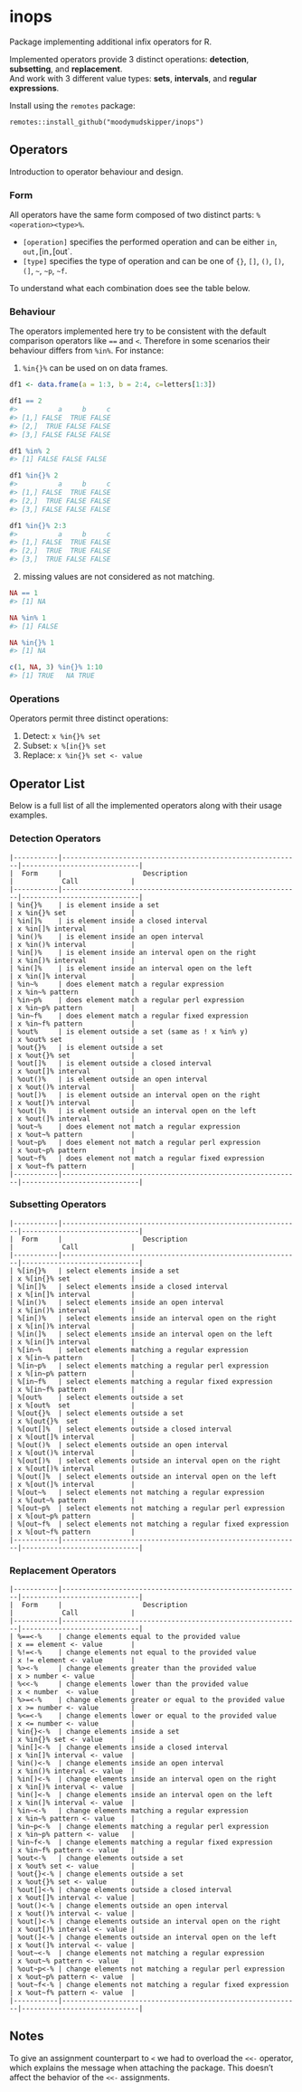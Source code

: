
<!-- README.md is generated from README.Rmd. Please edit that file -->

# inops

Package implementing additional infix operators for R.

Implemented operators provide 3 distinct operations: **detection**,
**subsetting**, and **replacement**.  
And work with 3 different value types: **sets**, **intervals**, and
**regular expressions**.

Install using the `remotes` package:

    remotes::install_github("moodymudskipper/inops")

## Operators

Introduction to operator behaviour and design.

### Form

All operators have the same form composed of two distinct parts:
`%<operation><type>%`.

  - `[operation]` specifies the performed operation and can be either
    `in`, `out,`\[in`,`\[out\`.
  - `[type]` specifies the type of operation and can be one of `{}`,
    `[]`, `()`, `[)`, `(]`, `~`, `~p`, `~f`.

To understand what each combination does see the table below.

### Behaviour

The operators implemented here try to be consistent with the default
comparison operators like `==` and `<`. Therefore in some scenarios
their behaviour differs from `%in%`. For instance:

1)  `%in{}%` can be used on on data frames.

<!-- end list -->

``` r
df1 <- data.frame(a = 1:3, b = 2:4, c=letters[1:3])

df1 == 2
#>          a     b     c
#> [1,] FALSE  TRUE FALSE
#> [2,]  TRUE FALSE FALSE
#> [3,] FALSE FALSE FALSE

df1 %in% 2
#> [1] FALSE FALSE FALSE

df1 %in{}% 2
#>          a     b     c
#> [1,] FALSE  TRUE FALSE
#> [2,]  TRUE FALSE FALSE
#> [3,] FALSE FALSE FALSE

df1 %in{}% 2:3
#>          a     b     c
#> [1,] FALSE  TRUE FALSE
#> [2,]  TRUE  TRUE FALSE
#> [3,]  TRUE FALSE FALSE
```

2)  missing values are not considered as not matching.

<!-- end list -->

``` r
NA == 1
#> [1] NA

NA %in% 1
#> [1] FALSE

NA %in{}% 1
#> [1] NA

c(1, NA, 3) %in{}% 1:10
#> [1] TRUE   NA TRUE
```

### Operations

Operators permit three distinct operations:

1.  Detect: `x %in{}% set`
2.  Subset: `x %[in{}% set`
3.  Replace: `x %in{}% set <- value`

## Operator List

Below is a full list of all the implemented operators along with their
usage examples.

### Detection Operators

    |-----------|-----------------------------------------------------------|-----------------------------|
    |  Form     |                    Description                            |            Call             |
    |-----------|-----------------------------------------------------------|-----------------------------|
    | %in{}%    | is element inside a set                                   | x %in{}% set                |
    | %in[]%    | is element inside a closed interval                       | x %in[]% interval           |
    | %in()%    | is element inside an open interval                        | x %in()% interval           |
    | %in[)%    | is element inside an interval open on the right           | x %in[)% interval           |
    | %in(]%    | is element inside an interval open on the left            | x %in(]% interval           |
    | %in~%     | does element match a regular expression                   | x %in~% pattern             |
    | %in~p%    | does element match a regular perl expression              | x %in~p% pattern            |
    | %in~f%    | does element match a regular fixed expression             | x %in~f% pattern            |
    | %out%     | is element outside a set (same as ! x %in% y)             | x %out% set                 |
    | %out{}%   | is element outside a set                                  | x %out{}% set               |
    | %out[]%   | is element outside a closed interval                      | x %out[]% interval          |
    | %out()%   | is element outside an open interval                       | x %out()% interval          |
    | %out[)%   | is element outside an interval open on the right          | x %out[)% interval          |
    | %out(]%   | is element outside an interval open on the left           | x %out(]% interval          |
    | %out~%    | does element not match a regular expression               | x %out~% pattern            |
    | %out~p%   | does element not match a regular perl expression          | x %out~p% pattern           |
    | %out~f%   | does element not match a regular fixed expression         | x %out~f% pattern           |
    |-----------|-----------------------------------------------------------|-----------------------------|

### Subsetting Operators

    |-----------|-----------------------------------------------------------|-----------------------------|
    |  Form     |                    Description                            |            Call             |
    |-----------|-----------------------------------------------------------|-----------------------------|
    | %[in{}%   | select elements inside a set                              | x %[in{}% set               |
    | %[in[]%   | select elements inside a closed interval                  | x %[in[]% interval          |
    | %[in()%   | select elements inside an open interval                   | x %[in()% interval          |
    | %[in[)%   | select elements inside an interval open on the right      | x %[in[)% interval          |
    | %[in(]%   | select elements inside an interval open on the left       | x %[in(]% interval          |
    | %[in~%    | select elements matching a regular expression             | x %[in~% pattern            |
    | %[in~p%   | select elements matching a regular perl expression        | x %[in~p% pattern           |
    | %[in~f%   | select elements matching a regular fixed expression       | x %[in~f% pattern           |
    | %[out%    | select elements outside a set                             | x %[out%  set               |
    | %[out{}%  | select elements outside a set                             | x %[out{}%  set             |
    | %[out[]%  | select elements outside a closed interval                 | x %[out[]% interval         |
    | %[out()%  | select elements outside an open interval                  | x %[out()% interval         |
    | %[out[)%  | select elements outside an interval open on the right     | x %[out[)% interval         |
    | %[out(]%  | select elements outside an interval open on the left      | x %[out(]% interval         |
    | %[out~%   | select elements not matching a regular expression         | x %[out~% pattern           |
    | %[out~p%  | select elements not matching a regular perl expression    | x %[out~p% pattern          |
    | %[out~f%  | select elements not matching a regular fixed expression   | x %[out~f% pattern          |
    |-----------|-----------------------------------------------------------|-----------------------------|

### Replacement Operators

    |-----------|-----------------------------------------------------------|-----------------------------|
    |  Form     |                    Description                            |            Call             |
    |-----------|-----------------------------------------------------------|-----------------------------|
    | %==<-%    | change elements equal to the provided value               | x == element <- value       |
    | %!=<-%    | change elements not equal to the provided value           | x != element <- value       |
    | %><-%     | change elements greater than the provided value           | x > number <- value         |
    | %<<-%     | change elements lower than the provided value             | x < number  <- value        |
    | %>=<-%    | change elements greater or equal to the provided value    | x >= number <- value        |
    | %<=<-%    | change elements lower or equal to the provided value      | x <= number <- value        |
    | %in{}<-%  | change elements inside a set                              | x %in{}% set <- value       |
    | %in[]<-%  | change elements inside a closed interval                  | x %in[]% interval <- value  |
    | %in()<-%  | change elements inside an open interval                   | x %in()% interval <- value  |
    | %in[)<-%  | change elements inside an interval open on the right      | x %in[)% interval <- value  |
    | %in(]<-%  | change elements inside an interval open on the left       | x %in(]% interval <- value  |
    | %in~<-%   | change elements matching a regular expression             | x %in~% pattern <- value    |
    | %in~p<-%  | change elements matching a regular perl expression        | x %in~p% pattern <- value   |
    | %in~f<-%  | change elements matching a regular fixed expression       | x %in~f% pattern <- value   |
    | %out<-%   | change elements outside a set                             | x %out% set <- value        |
    | %out{}<-% | change elements outside a set                             | x %out{}% set <- value      |
    | %out[]<-% | change elements outside a closed interval                 | x %out[]% interval <- value |
    | %out()<-% | change elements outside an open interval                  | x %out()% interval <- value |
    | %out[)<-% | change elements outside an interval open on the right     | x %out[)% interval <- value |
    | %out(]<-% | change elements outside an interval open on the left      | x %out(]% interval <- value |
    | %out~<-%  | change elements not matching a regular expression         | x %out~% pattern <- value   |
    | %out~p<-% | change elements not matching a regular perl expression    | x %out~p% pattern <- value  |
    | %out~f<-% | change elements not matching a regular fixed expression   | x %out~f% pattern <- value  |
    |-----------|-----------------------------------------------------------|-----------------------------|

## Notes

To give an assignment counterpart to `<` we had to overload the `<<-`
operator, which explains the message when attaching the package. This
doesn’t affect the behavior of the `<<-` assignments.
